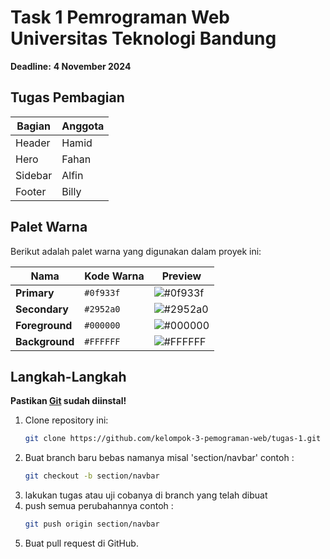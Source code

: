 # Task 1 Pemrograman Web Universitas Teknologi Bandung

**Deadline:** **4 November 2024**

## Tugas Pembagian
| Bagian   | Anggota   |
|----------|-----------|
| Header   | Hamid     |
| Hero     | Fahan     |
| Sidebar   | Alfin     |
| Footer   | Billy     |

## Palet Warna

Berikut adalah palet warna yang digunakan dalam proyek ini:

| Nama      | Kode Warna | Preview  |
|-----------|------------|----------|
| **Primary**   | `#0f933f`  | ![#0f933f](https://via.placeholder.com/20/0f933f/000000?text=+)  |
| **Secondary** | `#2952a0`  | ![#2952a0](https://via.placeholder.com/20/2952a0/000000?text=+)  |
| **Foreground**| `#000000`  | ![#000000](https://via.placeholder.com/20/000000/FFFFFF?text=+)  |
| **Background**| `#FFFFFF`  | ![#FFFFFF](https://via.placeholder.com/20/FFFFFF/000000?text=+)  |

## Langkah-Langkah

**Pastikan [Git](https://git-scm.com/downloads) sudah diinstal!**

1. Clone repository ini:
    ```bash
    git clone https://github.com/kelompok-3-pemograman-web/tugas-1.git
    ```
2. Buat branch baru bebas namanya misal 'section/navbar'
    contoh :
    ```bash
    git checkout -b section/navbar
    ```
3. lakukan tugas atau uji cobanya di branch yang telah dibuat
4. push semua perubahannya
    contoh :
    ```bash
    git push origin section/navbar
    ``` 
5. Buat pull request di GitHub.
